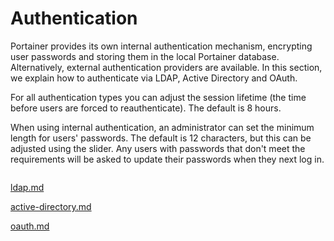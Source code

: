 # Authentication

Portainer provides its own internal authentication mechanism, encrypting user passwords and storing them in the local Portainer database. Alternatively, external authentication providers are available. In this section, we explain how to authenticate via LDAP, Active Directory and OAuth.


For all authentication types you can adjust the session lifetime (the time before users are forced to reauthenticate). The default is 8 hours.


When using internal authentication, an administrator can set the minimum length for users' passwords. The default is 12 characters, but this can be adjusted using the slider. Any users with passwords that don't meet the requirements will be asked to update their passwords when they next log in.

<figure><img src="../..//assets/2.15-settings-authentication.png" alt=""><figcaption></figcaption></figure>


[ldap.md](ldap.md)



[active-directory.md](active-directory.md)



[oauth.md](oauth.md)




